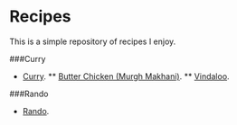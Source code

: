 # Recipes
This is a simple repository of recipes I enjoy.

###Curry
* [Curry](curry/).
** [Butter Chicken (Murgh Makhani)](curry/murgh_makhani/).
** [Vindaloo](curry/vindaloo/).

###Rando
* [Rando](rando/).
